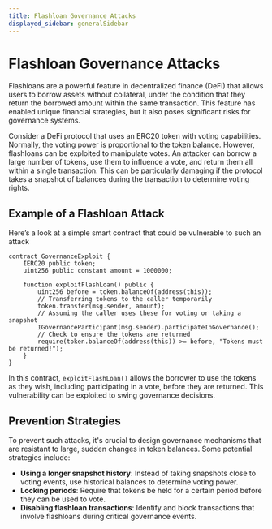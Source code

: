 ```yaml
---
title: Flashloan Governance Attacks
displayed_sidebar: generalSidebar
---
```


# Flashloan Governance Attacks

Flashloans are a powerful feature in decentralized finance (DeFi) that allows users to borrow assets without collateral, under the condition that they return the borrowed amount within the same transaction. This feature has enabled unique financial strategies, but it also poses significant risks for governance systems.

Consider a DeFi protocol that uses an ERC20 token with voting capabilities. Normally, the voting power is proportional to the token balance. However, flashloans can be exploited to manipulate votes. An attacker can borrow a large number of tokens, use them to influence a vote, and return them all within a single transaction. This can be particularly damaging if the protocol takes a snapshot of balances during the transaction to determine voting rights.

## Example of a Flashloan Attack

Here’s a look at a simple smart contract that could be vulnerable to such an attack

```solidity
contract GovernanceExploit {
    IERC20 public token;
    uint256 public constant amount = 1000000;

    function exploitFlashLoan() public {
        uint256 before = token.balanceOf(address(this));
        // Transferring tokens to the caller temporarily
        token.transfer(msg.sender, amount);
        // Assuming the caller uses these for voting or taking a snapshot
        IGovernanceParticipant(msg.sender).participateInGovernance();
        // Check to ensure the tokens are returned
        require(token.balanceOf(address(this)) >= before, "Tokens must be returned!");
    }
}
```

In this contract, `exploitFlashLoan()` allows the borrower to use the tokens as they wish, including participating in a vote, before they are returned. This vulnerability can be exploited to swing governance decisions.

## Prevention Strategies

To prevent such attacks, it's crucial to design governance mechanisms that are resistant to large, sudden changes in token balances. Some potential strategies include:
- **Using a longer snapshot history**: Instead of taking snapshots close to voting events, use historical balances to determine voting power.
- **Locking periods**: Require that tokens be held for a certain period before they can be used to vote.
- **Disabling flashloan transactions**: Identify and block transactions that involve flashloans during critical governance events.
